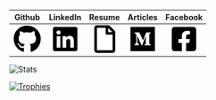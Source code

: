 Github | LinkedIn | Resume | Articles | Facebook
:-: | :-: | :-: | :-: | :-:
[![github](.images/github.png)](https://github.com/DerekRoberts) | [![linkedin](.images/linkedin.png)](https://www.linkedin.com/in/derekroberts) | [![resume](.images/file.png)](https://docs.google.com/document/d/1n7aJWhlX8gQZX0L8HEi4P_iazfXE7WUVNmDLM-8vIN8) | [![medium](.images/medium.png)](https://derek-roberts.medium.com) | [![facebook](.images/facebook.png)](https://www.facebook.com/DerekTARoberts)

![Stats](https://github-readme-stats.vercel.app/api?username=DerekRoberts&show_icons=true&theme=transparent&hide_border=true&hide=stars)

[![Trophies](https://github-profile-trophy.vercel.app/?username=DerekRoberts&column=-1&theme=algolia&rank=SECRET,SSS,SS,S,AAA,AA,A&no-bg=true&no-frame=true)](https://github.com/DerekRoberts)
